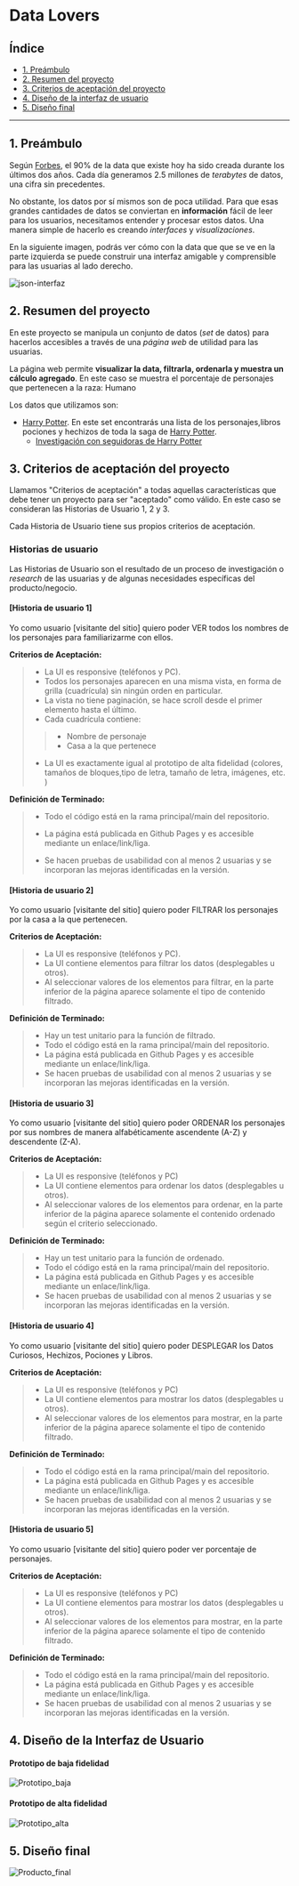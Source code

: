 # Data Lovers

## Índice

* [1. Preámbulo](#1-preámbulo)
* [2. Resumen del proyecto](#2-resumen-del-proyecto)
* [3. Criterios de aceptación del proyecto](#3-criterios-de-aceptación-del-proyecto)
* [4. Diseño de la interfaz de usuario](#4-diseño-de-la-interfaz-de-usuario)
* [5. Diseño final](#5-diseño-final)

***

## 1. Preámbulo

Según [Forbes](https://www.forbes.com/sites/bernardmarr/2018/05/21/how-much-data-do-we-create-every-day-the-mind-blowing-stats-everyone-should-read),
el 90% de la data que existe hoy ha sido creada durante los últimos dos años.
Cada día generamos 2.5 millones de _terabytes_ de datos, una cifra sin
precedentes.

No obstante, los datos por sí mismos son de poca utilidad. Para que esas
grandes cantidades de datos se conviertan en **información** fácil de leer para
los usuarios, necesitamos entender y procesar estos datos. Una manera simple de
hacerlo es creando _interfaces_ y _visualizaciones_.

En la siguiente imagen, podrás ver cómo con la data que que se ve en la parte
izquierda se puede construir una interfaz amigable y comprensible para las usuarias
al lado derecho.

![json-interfaz](https://lh4.googleusercontent.com/Tn-RPXS26pVvOTdUzRT1KVaJ-_QbFs9SpcGLxSPE43fgbHaXtFgMUInuDt7kV41DkT1j8Tt29V0LxQW7SMtC6digOIhfTXSBKdwI08wUwhD3RAqlwy0hjfmhZ2BFe91mtmCSEqysfgk)

## 2. Resumen del proyecto

En este proyecto se manipula un conjunto de datos (_set_ de datos)
para hacerlos accesibles a través de una _página web_ de utilidad para las usuarias.

La página web permite **visualizar la data,
filtrarla, ordenarla y muestra un cálculo agregado**. En este caso se muestra el porcentaje de personajes que pertenecen a la raza: Humano

Los datos que utilizamos son:

* [Harry Potter](src/data/harrypotter/harry.json).
  En este set encontrarás una lista de los personajes,libros pociones
  y hechizos de toda la saga de
  [Harry Potter](https://harrypotter.fandom.com).
  * [Investigación con seguidoras de Harry Potter](src/data/harrypotter/README.md)

## 3. Criterios de aceptación del proyecto

Llamamos "Criterios de aceptación" a todas aquellas características que debe tener
un proyecto para ser "aceptado" como válido. En este caso se consideran las Historias
de Usuario 1, 2 y 3.

Cada Historia de Usuario tiene sus propios criterios de aceptación.

### Historias de usuario

Las Historias de Usuario son el resultado de un proceso de
investigación o _research_ de las usuarias y de algunas necesidades específicas del
producto/negocio.

#### [Historia de usuario 1]

Yo como usuario [visitante del sitio] quiero poder VER todos los nombres de los personajes para familiarizarme con ellos.

**Criterios de Aceptación:**

>* La UI es responsive (teléfonos y PC).
>* Todos los personajes aparecen en una misma vista, en forma de grilla (cuadrícula) sin ningún
>  orden en particular.
>* La vista no tiene paginación, se hace scroll desde el primer elemento hasta el último.
>* Cada cuadrícula contiene:
>
>>* Nombre de personaje
>>* Casa a la que pertenece
>>
>* La UI es exactamente igual al prototipo de alta fidelidad (colores, tamaños de bloques,tipo de letra, tamaño de letra, imágenes, etc. )

**Definición de Terminado:**

>* Todo el código está en la rama principal/main del repositorio.
>
>* La página está publicada en Github Pages y es accesible mediante un enlace/link/liga.
>* Se hacen pruebas de usabilidad con al menos 2 usuarias y se incorporan las mejoras identificadas en la versión.

#### [Historia de usuario 2]

Yo como usuario [visitante del sitio] quiero poder FILTRAR los personajes por la casa a la que pertenecen.

**Criterios de Aceptación:**

>* La UI es responsive (teléfonos y PC).
>* La UI contiene elementos para filtrar los datos (desplegables u otros).
>* Al seleccionar valores de los elementos para filtrar, en la parte inferior de la página aparece solamente el tipo de contenido filtrado.

**Definición de Terminado:**

>* Hay un test unitario para la función de filtrado.
>* Todo el código está en la rama principal/main del repositorio.
>* La página está publicada en Github Pages y es accesible mediante un enlace/link/liga.
>* Se hacen pruebas de usabilidad con al menos 2 usuarias y se incorporan las mejoras identificadas en la versión.

#### [Historia de usuario 3]

Yo como usuario [visitante del sitio] quiero poder ORDENAR los personajes por sus nombres de manera alfabéticamente ascendente (A-Z) y descendente (Z-A).

**Criterios de Aceptación:**

>* La UI es responsive (teléfonos y PC)
>* La UI contiene elementos para ordenar los datos (desplegables u otros).
>* Al seleccionar valores de los elementos para ordenar, en la parte inferior de la página aparece solamente el contenido ordenado según el criterio seleccionado.

**Definición de Terminado:**

>* Hay un test unitario para la función de ordenado.
>* Todo el código está en la rama principal/main del repositorio.
>* La página está publicada en Github Pages y es accesible mediante un enlace/link/liga.
>* Se hacen pruebas de usabilidad con al menos 2 usuarias y se incorporan las mejoras identificadas en la versión.

#### [Historia de usuario 4]

Yo como usuario [visitante del sitio] quiero poder DESPLEGAR los Datos Curiosos, Hechizos, Pociones y Libros.

**Criterios de Aceptación:**

>* La UI es responsive (teléfonos y PC)
>* La UI contiene elementos para mostrar los datos (desplegables u otros).
>* Al seleccionar valores de los elementos para mostrar, en la parte inferior de la página aparece solamente el tipo de contenido filtrado.

**Definición de Terminado:**

>* Todo el código está en la rama principal/main del repositorio.
>* La página está publicada en Github Pages y es accesible mediante un enlace/link/liga.
>* Se hacen pruebas de usabilidad con al menos 2 usuarias y se incorporan las mejoras identificadas en la versión.

#### [Historia de usuario 5]

Yo como usuario [visitante del sitio] quiero poder ver porcentaje de personajes.

**Criterios de Aceptación:**

>* La UI es responsive (teléfonos y PC)
>* La UI contiene elementos para mostrar los datos (desplegables u otros).
>* Al seleccionar valores de los elementos para mostrar, en la parte inferior de la página aparece solamente el tipo de contenido filtrado.

**Definición de Terminado:**

>* Todo el código está en la rama principal/main del repositorio.
>* La página está publicada en Github Pages y es accesible mediante un enlace/link/liga.
>* Se hacen pruebas de usabilidad con al menos 2 usuarias y se incorporan las mejoras identificadas en la versión.

## 4. Diseño de la Interfaz de Usuario

#### Prototipo de baja fidelidad

![Prototipo_baja](/src/imagenes/PROTOTIPO_BAJA.png)

#### Prototipo de alta fidelidad

![Prototipo_alta](/src/imagenes/PROTOTIPO_ALTA.png)

## 5. Diseño final

![Producto_final](/src/imagenes/PRODUCTO_FINAL.png)
